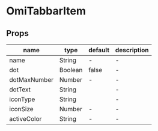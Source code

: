 # OmiTabbarItem

## Props

| name         | type    | default | description |
| ------------ | ------- | ------- | ----------- |
| name         | String  | -       | -           |
| dot          | Boolean | false   | -           |
| dotMaxNumber | Number  | -       | -           |
| dotText      | String  |         | -           |
| iconType     | String  |         | -           |
| iconSize     | Number  | -       | -           |
| activeColor  | String  | -       | -           |
